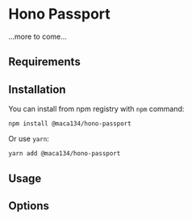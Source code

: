 # Hono Passport

...more to come...

## Requirements

## Installation

You can install from npm registry with `npm` command:

```
npm install @maca134/hono-passport
```

Or use `yarn`:

```
yarn add @maca134/hono-passport
```
## Usage

## Options